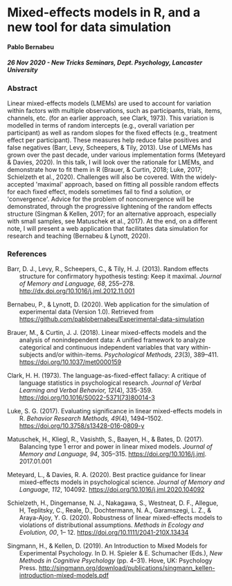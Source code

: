 
<br>

# Mixed-effects models in R, and a new tool for data simulation

#### Pablo Bernabeu

##### 26 Nov 2020 - New Tricks Seminars, Dept. Psychology, Lancaster University


### Abstract

Linear mixed-effects models (LMEMs) are used to account for variation within factors with multiple observations, such as participants, trials, items, channels, etc. (for an earlier approach, see Clark, 1973). This variation is modelled in terms of random intercepts (e.g., overall variation per participant) as well as random slopes for the fixed effects (e.g., treatment effect per participant). These measures help reduce false positives and false negatives (Barr, Levy, Scheepers, & Tily, 2013). Use of LMEMs has grown over the past decade, under various implementation forms (Meteyard & Davies, 2020). In this talk, I will look over the rationale for LMEMs, and demonstrate how to fit them in R (Brauer, & Curtin, 2018; Luke, 2017; Schielzeth et al., 2020). Challenges will also be covered. With the widely-accepted 'maximal' approach, based on fitting all possible random effects for each fixed effect, models sometimes fail to find a solution, or 'convergence'. Advice for the problem of nonconvergence will be demonstrated, through the progressive lightening of the random effects structure (Singman & Kellen, 2017; for an alternative approach, especially with small samples, see Matuschek et al., 2017). At the end, on a different note, I will present a web application that facilitates data simulation for research and teaching (Bernabeu & Lynott, 2020).


### References

<div style = "text-indent:-2em; margin-left:2em;">

Barr, D. J., Levy, R., Scheepers, C., & Tily, H. J. (2013). Random effects structure for confirmatory hypothesis testing: Keep it maximal. *Journal of Memory and Language, 68*, 255–278. http://dx.doi.org/10.1016/j.jml.2012.11.001  

Bernabeu, P., & Lynott, D. (2020). Web application for the simulation of experimental data (Version 1.0). Retrieved from https://github.com/pablobernabeu/Experimental-data-simulation

Brauer, M., & Curtin, J. J. (2018). Linear mixed-effects models and the analysis of nonindependent data: A unified framework to analyze categorical and continuous independent variables that vary within-subjects and/or within-items. *Psychological Methods, 23*(3), 389–411. https://doi.org/10.1037/met0000159  

Clark, H. H. (1973). The language-as-fixed-effect fallacy: A critique of language statistics in psychological research. *Journal of Verbal Learning and Verbal Behavior, 12*(4), 335-359. https://doi.org/10.1016/S0022-5371(73)80014-3  

Luke, S. G. (2017). Evaluating significance in linear mixed-effects models in R. *Behavior Research Methods, 49*(4), 1494–1502. https://doi.org/10.3758/s13428-016-0809-y  

Matuschek, H., Kliegl, R., Vasishth, S., Baayen, H., & Bates, D. (2017). Balancing type 1 error and power in linear mixed models. *Journal of Memory and Language, 94*, 305–315. https://doi.org/10.1016/j.jml. 2017.01.001 

Meteyard, L., & Davies, R. A. (2020). Best practice guidance for linear mixed-effects models in psychological science. *Journal of Memory and Language, 112*, 104092. https://doi.org/10.1016/j.jml.2020.104092  

Schielzeth, H., Dingemanse, N. J., Nakagawa, S., Westneat, D. F., Allegue, H, Teplitsky, C., Reale, D., Dochtermann, N. A., Garamszegi, L. Z., & Araya-Ajoy, Y. G. (2020). Robustness of linear mixed-effects models to violations of distributional assumptions. *Methods in Ecology and Evolution, 00*, 1– 12. https://doi.org/10.1111/2041-210X.13434   

Singmann, H., & Kellen, D. (2019). An Introduction to Mixed Models for Experimental Psychology. In D. H. Spieler & E. Schumacher (Eds.), *New Methods in Cognitive Psychology* (pp. 4–31). Hove, UK: Psychology Press. http://singmann.org/download/publications/singmann_kellen-introduction-mixed-models.pdf 

</div>

<br>
